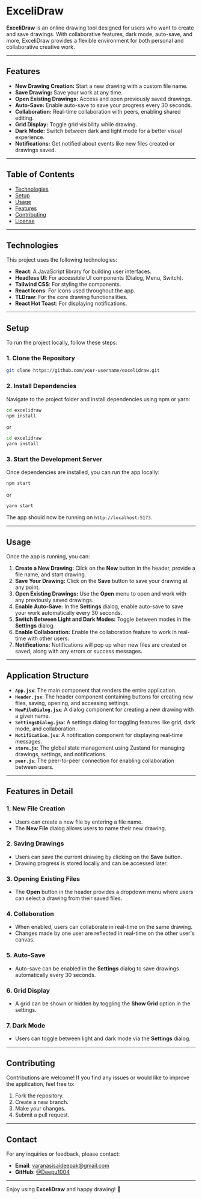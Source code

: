 # ExceliDraw

**ExceliDraw** is an online drawing tool designed for users who want to create and save drawings. With collaborative features, dark mode, auto-save, and more, ExceliDraw provides a flexible environment for both personal and collaborative creative work.

---

## Features

- **New Drawing Creation:** Start a new drawing with a custom file name.
- **Save Drawing:** Save your work at any time.
- **Open Existing Drawings:** Access and open previously saved drawings.
- **Auto-Save:** Enable auto-save to save your progress every 30 seconds.
- **Collaboration:** Real-time collaboration with peers, enabling shared editing.
- **Grid Display:** Toggle grid visibility while drawing.
- **Dark Mode:** Switch between dark and light mode for a better visual experience.
- **Notifications:** Get notified about events like new files created or drawings saved.

---

## Table of Contents

- [Technologies](#technologies)
- [Setup](#setup)
- [Usage](#usage)
- [Features](#features)
- [Contributing](#contributing)
- [License](#license)

---

## Technologies

This project uses the following technologies:

- **React**: A JavaScript library for building user interfaces.
- **Headless UI**: For accessible UI components (Dialog, Menu, Switch).
- **Tailwind CSS**: For styling the components.
- **React Icons**: For icons used throughout the app.
- **TLDraw**: For the core drawing functionalities.
- **React Hot Toast**: For displaying notifications.

---

## Setup

To run the project locally, follow these steps:

### 1. Clone the Repository

```bash
git clone https://github.com/your-username/excelidraw.git
```

### 2. Install Dependencies

Navigate to the project folder and install dependencies using npm or yarn:

```bash
cd excelidraw
npm install
```

or

```bash
cd excelidraw
yarn install
```

### 3. Start the Development Server

Once dependencies are installed, you can run the app locally:

```bash
npm start
```

or

```bash
yarn start
```

The app should now be running on `http://localhost:5173`.

---

## Usage

Once the app is running, you can:

1. **Create a New Drawing:** Click on the **New** button in the header, provide a file name, and start drawing.
2. **Save Your Drawing:** Click on the **Save** button to save your drawing at any point.
3. **Open Existing Drawings:** Use the **Open** menu to open and work with any previously saved drawings.
4. **Enable Auto-Save:** In the **Settings** dialog, enable auto-save to save your work automatically every 30 seconds.
5. **Switch Between Light and Dark Modes:** Toggle between modes in the **Settings** dialog.
6. **Enable Collaboration:** Enable the collaboration feature to work in real-time with other users.
7. **Notifications:** Notifications will pop up when new files are created or saved, along with any errors or success messages.

---

## Application Structure

- **`App.jsx`**: The main component that renders the entire application.
- **`Header.jsx`**: The header component containing buttons for creating new files, saving, opening, and accessing settings.
- **`NewFileDialog.jsx`**: A dialog component for creating a new drawing with a given name.
- **`SettingsDialog.jsx`**: A settings dialog for toggling features like grid, dark mode, and collaboration.
- **`Notification.jsx`**: A notification component for displaying real-time messages.
- **`store.js`**: The global state management using Zustand for managing drawings, settings, and notifications.
- **`peer.js`**: The peer-to-peer connection for enabling collaboration between users.

---

## Features in Detail

### 1. **New File Creation**

- Users can create a new file by entering a file name.
- The **New File** dialog allows users to name their new drawing.

### 2. **Saving Drawings**

- Users can save the current drawing by clicking on the **Save** button.
- Drawing progress is stored locally and can be accessed later.

### 3. **Opening Existing Files**

- The **Open** button in the header provides a dropdown menu where users can select a drawing from their saved files.

### 4. **Collaboration**

- When enabled, users can collaborate in real-time on the same drawing.
- Changes made by one user are reflected in real-time on the other user's canvas.

### 5. **Auto-Save**

- Auto-save can be enabled in the **Settings** dialog to save drawings automatically every 30 seconds.

### 6. **Grid Display**

- A grid can be shown or hidden by toggling the **Show Grid** option in the settings.

### 7. **Dark Mode**

- Users can toggle between light and dark mode via the **Settings** dialog.

---

## Contributing

Contributions are welcome! If you find any issues or would like to improve the application, feel free to:

1. Fork the repository.
2. Create a new branch.
3. Make your changes.
4. Submit a pull request.


---

## Contact

For any inquiries or feedback, please contact:

- **Email**: varanasisaideepak@gmail.com
- **GitHub**: [@Deepu1004](https://github.com/Deepu1004)

---

Enjoy using **ExceliDraw** and happy drawing! 🎨